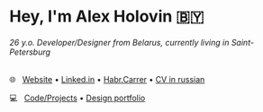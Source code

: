 # Hey, I'm Alex Holovin :belarus:


###### 26 y.o. Developer/Designer from Belarus, currently living in Saint-Petersburg
:globe_with_meridians:   [Website](https://holov.in) • [Linked.in](https://linkedin.com/in/holovin) • [Habr.Carrer](https://career.habr.com/holovin) • [CV in russian](https://holovin.notion.site/)

:computer:   [Code/Projects](PROJECTS.md) • [Design portfolio](https://holovin.notion.site/51f2717c04504117b54868785347ae22)
